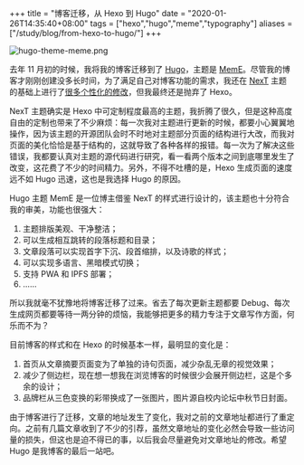 +++
title = "博客迁移，从 Hexo 到 Hugo"
date = "2020-01-26T14:35:40+08:00"
tags = ["hexo","hugo","meme","typography"]
aliases = ["/study/blog/from-hexo-to-hugo/"]
+++

![hugo-theme-meme.png](/images/hugo-theme-meme.png)

去年 11 月初的时候，我将我的博客迁移到了 [Hugo](https://github.com/gohugoio/hugo)，主题是 [MemE](https://github.com/reuixiy/hugo-theme-meme)。尽管我的博客才刚刚创建没多长时间，为了满足自己对博客功能的需求，我还在 [NexT](https://github.com/theme-next/hexo-theme-next) 主题的基础上进行了[很多个性化的修改](/tech/website/hexo-theme-next-customization/)，但我最终还是抛弃了 Hexo。

NexT 主题确实是 Hexo 中可定制程度最高的主题，我折腾了很久，但是这种高度自由的定制也带来了不少麻烦：每一次我对主题进行更新的时候，都要小心翼翼地操作，因为该主题的开源团队会时不时地对主题部分页面的结构进行大改，而我对页面的美化恰恰是基于结构的，这就导致了各种各样的报错。每一次为了解决这些错误，我都要认真对主题的源代码进行研究，看一看两个版本之间到底哪里发生了改变，这花费了不少的时间精力。另外，不得不吐槽的是，Hexo 生成页面的速度远不如 Hugo 迅速，这也是我选择 Hugo 的原因。

Hugo 主题 MemE 是一位博主借鉴 NexT 的样式进行设计的，该主题也十分符合我的审美，功能也很强大：

1. 主题排版美观、干净整洁；
2. 可以生成相互跳转的段落标题和目录；
3. 文章段落可以实现首字下沉、段首缩排，以及诗歌的样式；
4. 可以实现多语言、黑暗模式切换；
5. 支持 PWA 和 IPFS 部署；
6. ……

所以我就毫不犹豫地将博客迁移了过来。省去了每次更新主题都要 Debug、每次生成网页都要等待一两分钟的烦恼，我能够把更多的精力专注于文章写作方面，何乐而不为？

目前博客的样式和在 Hexo 的时候基本一样，最明显的变化是：

1. 首页从文章摘要页面变为了单独的诗句页面，减少杂乱无章的视觉效果；
2. 减少了侧边栏，现在想一想我在浏览博客的时候很少会展开侧边栏，这是个多余的设计；
3. 品牌栏从三色变换的彩带换成了一张图片，图片源自校内论坛中秋节日封面。

由于博客进行了迁移，文章的地址发生了变化，我对之前的文章地址都进行了重定向。之前有几篇文章收到了不少的引荐，虽然文章地址的变化必然会导致一些访问量的损失，但这也是迫不得已的事，以后我会尽量避免对文章地址的修改。希望 Hugo 是我博客的最后一站吧。